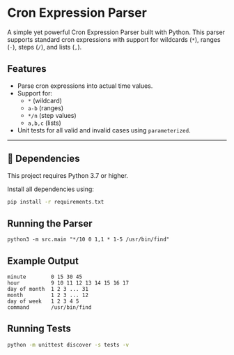 # Cron Expression Parser

A simple yet powerful Cron Expression Parser built with Python. This parser supports standard cron expressions with support for wildcards (`*`), ranges (`-`), steps (`/`), and lists (`,`).

## Features

- Parse cron expressions into actual time values.
- Support for:
  - `*` (wildcard)
  - `a-b` (ranges)
  - `*/n` (step values)
  - `a,b,c` (lists)
- Unit tests for all valid and invalid cases using `parameterized`.

---

## 🧰 Dependencies

This project requires Python 3.7 or higher.

Install all dependencies using:

```bash
pip install -r requirements.txt
```

## Running the Parser
```
python3 -m src.main "*/10 0 1,1 * 1-5 /usr/bin/find"
```
## Example Output

```
minute        0 15 30 45
hour          9 10 11 12 13 14 15 16 17
day of month  1 2 3 ... 31
month         1 2 3 ... 12
day of week   1 2 3 4 5
command       /usr/bin/find
```

## Running Tests

```bash
python -m unittest discover -s tests -v
```